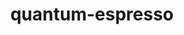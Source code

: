 ---
title: "quantum-espresso"
layout: cache
categories: [package, develop-2024-02-18]
meta: {"versions": ["7.3"], "compilers": ["gcc@=11.4.0", "gcc@=7.3.1", "gcc@=9.4.0"], "oss": ["amzn2", "ubuntu20.04", "ubuntu22.04"], "platforms": ["linux"], "targets": ["aarch64", "neoverse_n1", "neoverse_v1", "neoverse_v2", "ppc64le", "x86_64_v3"], "stacks": ["aws-isc", "aws-isc-aarch64", "e4s", "e4s-neoverse-v2", "e4s-neoverse_v1", "e4s-power", "root"], "num_specs": 7, "num_specs_by_stack": {"aws-isc-aarch64": 2, "root": 7, "aws-isc": 1, "e4s-neoverse_v1": 1, "e4s-power": 1, "e4s": 1, "e4s-neoverse-v2": 1}}
spec_details: [{"hash": "bch6c2lqwg3wdrgnsbymgl47maewwjs5", "compiler": "gcc@=7.3.1", "versions": ["7.3"], "os": "amzn2", "platform": "linux", "target": "aarch64", "variants": ["build_system=cmake", "build_type=Release", "~clock", "~elpa", "+epw", "~fox", "generator=make", "~gipaw", "hdf5=none", "~ipo", "~libxc", "+mpi", "~nvtx", "+openmp", "+patch", "~qmcpack", "+scalapack"], "stacks": ["aws-isc-aarch64", "root"], "size": "-", "tarball": "https://binaries.spack.io/releases/develop-2024-02-18/build_cache/linux-amzn2-aarch64/gcc-7.3.1/quantum-espresso-7.3/linux-amzn2-aarch64-gcc-7.3.1-quantum-espresso-7.3-bch6c2lqwg3wdrgnsbymgl47maewwjs5.spack"}, {"hash": "bgmhytluxv5bi2oc6sck2b2cr7juutdf", "compiler": "gcc@=7.3.1", "versions": ["7.3"], "os": "amzn2", "platform": "linux", "target": "neoverse_n1", "variants": ["build_system=cmake", "build_type=Release", "~clock", "~elpa", "+epw", "~fox", "generator=make", "~gipaw", "hdf5=none", "~ipo", "~libxc", "+mpi", "~nvtx", "+openmp", "+patch", "~qmcpack", "+scalapack"], "stacks": ["aws-isc-aarch64", "root"], "size": "-", "tarball": "https://binaries.spack.io/releases/develop-2024-02-18/build_cache/linux-amzn2-neoverse_n1/gcc-7.3.1/quantum-espresso-7.3/linux-amzn2-neoverse_n1-gcc-7.3.1-quantum-espresso-7.3-bgmhytluxv5bi2oc6sck2b2cr7juutdf.spack"}, {"hash": "7kymx3dfpn73zoi5oulqmxf3laeqfjze", "compiler": "gcc@=7.3.1", "versions": ["7.3"], "os": "amzn2", "platform": "linux", "target": "x86_64_v3", "variants": ["build_system=cmake", "build_type=Release", "~clock", "~elpa", "+epw", "~fox", "generator=make", "~gipaw", "hdf5=none", "~ipo", "~libxc", "+mpi", "~nvtx", "+openmp", "+patch", "~qmcpack", "+scalapack"], "stacks": ["aws-isc", "root"], "size": "-", "tarball": "https://binaries.spack.io/releases/develop-2024-02-18/build_cache/linux-amzn2-x86_64_v3/gcc-7.3.1/quantum-espresso-7.3/linux-amzn2-x86_64_v3-gcc-7.3.1-quantum-espresso-7.3-7kymx3dfpn73zoi5oulqmxf3laeqfjze.spack"}, {"hash": "rwpvhrr6qgzd7655jhkah4wyery3wzkd", "compiler": "gcc@=11.4.0", "versions": ["7.3"], "os": "ubuntu20.04", "platform": "linux", "target": "neoverse_v1", "variants": ["build_system=cmake", "build_type=Release", "~clock", "~elpa", "+epw", "~fox", "generator=make", "~gipaw", "hdf5=none", "~ipo", "~libxc", "+mpi", "~nvtx", "+openmp", "+patch", "~qmcpack", "+scalapack"], "stacks": ["e4s-neoverse_v1", "root"], "size": "-", "tarball": "https://binaries.spack.io/releases/develop-2024-02-18/build_cache/linux-ubuntu20.04-neoverse_v1/gcc-11.4.0/quantum-espresso-7.3/linux-ubuntu20.04-neoverse_v1-gcc-11.4.0-quantum-espresso-7.3-rwpvhrr6qgzd7655jhkah4wyery3wzkd.spack"}, {"hash": "mjehybfbpob7y5uvert3l3lik7fhwy3g", "compiler": "gcc@=9.4.0", "versions": ["7.3"], "os": "ubuntu20.04", "platform": "linux", "target": "ppc64le", "variants": ["build_system=cmake", "build_type=Release", "~clock", "~elpa", "+epw", "~fox", "generator=make", "~gipaw", "hdf5=none", "~ipo", "~libxc", "+mpi", "~nvtx", "+openmp", "+patch", "~qmcpack", "+scalapack"], "stacks": ["e4s-power", "root"], "size": "-", "tarball": "https://binaries.spack.io/releases/develop-2024-02-18/build_cache/linux-ubuntu20.04-ppc64le/gcc-9.4.0/quantum-espresso-7.3/linux-ubuntu20.04-ppc64le-gcc-9.4.0-quantum-espresso-7.3-mjehybfbpob7y5uvert3l3lik7fhwy3g.spack"}, {"hash": "i4xoryuxq2ulvsdfwjxr4hbilgri73h6", "compiler": "gcc@=11.4.0", "versions": ["7.3"], "os": "ubuntu20.04", "platform": "linux", "target": "x86_64_v3", "variants": ["build_system=cmake", "build_type=Release", "~clock", "~elpa", "+epw", "~fox", "generator=make", "~gipaw", "hdf5=none", "~ipo", "~libxc", "+mpi", "~nvtx", "+openmp", "+patch", "~qmcpack", "+scalapack"], "stacks": ["root", "e4s"], "size": "-", "tarball": "https://binaries.spack.io/releases/develop-2024-02-18/build_cache/linux-ubuntu20.04-x86_64_v3/gcc-11.4.0/quantum-espresso-7.3/linux-ubuntu20.04-x86_64_v3-gcc-11.4.0-quantum-espresso-7.3-i4xoryuxq2ulvsdfwjxr4hbilgri73h6.spack"}, {"hash": "wwop2yecrczrcssnlrqy4tyqokqparbz", "compiler": "gcc@=11.4.0", "versions": ["7.3"], "os": "ubuntu22.04", "platform": "linux", "target": "neoverse_v2", "variants": ["build_system=cmake", "build_type=Release", "~clock", "~elpa", "+epw", "~fox", "generator=make", "~gipaw", "hdf5=none", "~ipo", "~libxc", "+mpi", "~nvtx", "+openmp", "+patch", "~qmcpack", "+scalapack"], "stacks": ["e4s-neoverse-v2", "root"], "size": "-", "tarball": "https://binaries.spack.io/releases/develop-2024-02-18/build_cache/linux-ubuntu22.04-neoverse_v2/gcc-11.4.0/quantum-espresso-7.3/linux-ubuntu22.04-neoverse_v2-gcc-11.4.0-quantum-espresso-7.3-wwop2yecrczrcssnlrqy4tyqokqparbz.spack"}]
---